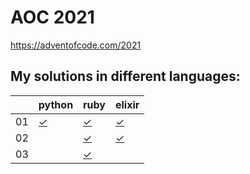 # AOC 2021

https://adventofcode.com/2021


## My solutions in different languages:

|    | python    | ruby      | elixir     |
| -  | -         | -         | -          |
| 01 | [✓][01py] | [✓][01rb] | [✓][01exs] |
| 02 |           | [✓][02rb] | [✓][02exs] |
| 03 |           | [✓][03rb] |            |

[01py]:  python/day1.py

[01rb]:  ruby/day1.rb
[02rb]:  ruby/day2.rb
[03rb]:  ruby/day3.rb

[01exs]:  elixir/day1.exs
[02exs]:  elixir/day2.exs
